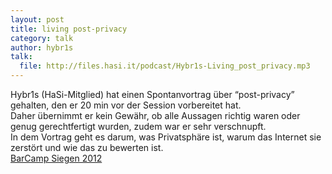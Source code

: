 ```yaml
---
layout: post
title: living post-privacy
category: talk
author: hybr1s
talk:
  file: http://files.hasi.it/podcast/Hybr1s-Living_post_privacy.mp3
---
```

Hybr1s (HaSi-Mitglied) hat einen Spontanvortrag über “post-privacy” gehalten, den er 20 min vor der Session vorbereitet hat.  
Daher übernimmt er kein Gewähr, ob alle Aussagen richtig waren oder genug gerechtfertigt wurden, zudem war er sehr verschnupft.  
In dem Vortrag geht es darum, was Privatsphäre ist, warum das Internet sie zerstört und wie das zu bewerten ist.  
[BarCamp Siegen 2012](http://barcamp-siegen.de/)
